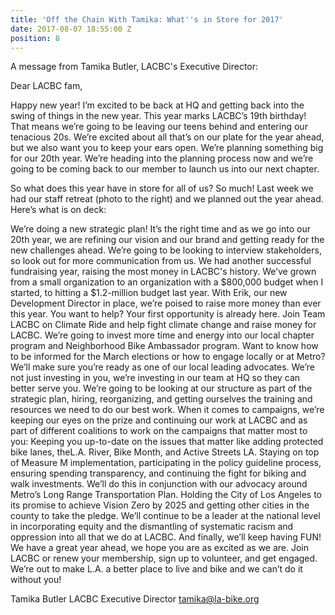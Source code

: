 ```yaml
---
title: 'Off the Chain With Tamika: What''s in Store for 2017'
date: 2017-08-07 18:55:00 Z
position: 8
---
```


A message from Tamika Butler, LACBC's Executive Director:

Dear LACBC fam,

Happy new year! I’m excited to be back at HQ and getting back into the swing of things in the new year. This year marks LACBC’s 19th birthday! That means we’re going to be leaving our teens behind and entering our tenacious 20s. We’re excited about all that’s on our plate for the year ahead, but we also want you to keep your ears open. We’re planning something big for our 20th year. We’re heading into the planning process now and we’re going to be coming back to our member to launch us into our next chapter.

So what does this year have in store for all of us? So much! Last week we had our staff retreat (photo to the right) and we planned out the year ahead. Here’s what is on deck:

We’re doing a new strategic plan! It’s the right time and as we go into our 20th year, we are refining our vision and our brand and getting ready for the new challenges ahead. We’re going to be looking to interview stakeholders, so look out for more communication from us.
We had another successful fundraising year, raising the most money in LACBC's history. We’ve grown from a small organization to an organization with a $800,000 budget when I started, to hitting a $1.2-million budget last year. With Erik, our new Development Director in place, we’re poised to raise more money than ever this year. You want to help? Your first opportunity is already here. Join Team LACBC on Climate Ride and help fight climate change and raise money for LACBC.
We’re going to invest more time and energy into our local chapter program and Neighborhood Bike Ambassador program. Want to know how to be informed for the March elections or how to engage locally or at Metro? We’ll make sure you’re ready as one of our local leading advocates.
We’re not just investing in you, we’re investing in our team at HQ so they can better serve you. We’re going to be looking at our structure as part of the strategic plan, hiring, reorganizing, and getting ourselves the training and resources we need to do our best work.
When it comes to campaigns, we’re keeping our eyes on the prize and continuing our work at LACBC and as part of different coalitions to work on the campaigns that matter most to you:
Keeping you up-to-date on the issues that matter like adding protected bike lanes, theL.A. River, Bike Month, and Active Streets LA.
Staying on top of Measure M implementation, participating in the policy guideline process, ensuring spending transparency, and continuing the fight for biking and walk investments. We’ll do this in conjunction with our advocacy around Metro’s Long Range Transportation Plan.
Holding the City of Los Angeles to its promise to achieve Vision Zero by 2025 and getting other cities in the county to take the pledge.
We’ll continue to be a leader at the national level in incorporating equity and the dismantling of systematic racism and oppression into all that we do at LACBC.
And finally, we’ll keep having FUN! We have a great year ahead, we hope you are as excited as we are. Join LACBC or renew your membership, sign up to volunteer, and get engaged. We’re out to make L.A. a better place to live and bike and we can’t do it without you!

Tamika Butler
LACBC Executive Director
tamika@la-bike.org